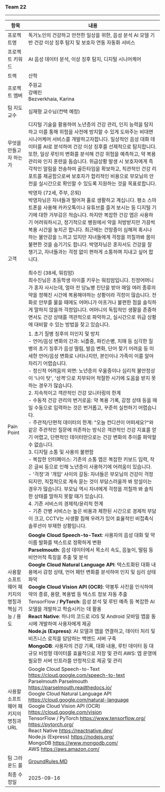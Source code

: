 ### Team 22
--- 

| 항목 | 내용 |
|------|------|
| 프로젝트명 | 독거노인의 건강하고 안전한 일상을 위한, 음성 분석 AI 모델 기반 건강 이상 징후 탐지 및 보호자 연동 자동화 서비스  |
| 프로젝트 키워드 | AI 음성 데이터 분석, 이상 징후 탐지, 디지털 시니어케어 |
| 트랙 | 산학 |
| 프로젝트 멤버 | 주원교 <br> 강예린 <br> Bezverkhaia, Karina  |
| 팀 지도교수 | 심재형 교수님(컨택 예정) |
| 무엇을 만들고자 하는가 | 디지털 기술을 활용하여 노년층의 건강 관리, 인지 능력을 탐지하고 이를 통해 위험을 사전에 방지할 수 있게 도와주는 비대면 시니어케어 서비스를 개발하고자합니다. 일상적인 음성 대화 데이터를 AI로 분석하여 건강 이상 징후를 선제적으로 탐지합니다. 또한, 일상 루틴의 변화를 분석해 건강 위험을 예측하고, 약 복용 관리와 인지 훈련을 돕습니다. 위급상황 발생 시 보호자에게 즉각적인 알림을 전송하여 골든타임을 확보하고, 직관적인 건강 리포트를 제공함으로써 보호자가 합리적인 비용으로 부모님의 안전을 실시간으로 확인할 수 있도록 지원하는 것을 목표로합니다.   |
| 고객 | 박영자 (72세, 주부, 은퇴)<br> 박영자님은 자녀들과 떨어져 홀로 생활하고 계십니다. 평소 스마트폰을 사용해 카카오톡이나 유튜브를 즐겨 보시는 등 디지털 기기에 대한 거부감은 적습니다. 하지만 복잡한 건강 앱은 사용하기 어려워하시고, 정기적으로 병원에서 약을 처방받지만 가끔씩 복용 시간을 놓치곤 합니다. 최근에는 건망증이 심해져 혹시나 하는 불안감을 느끼고 있지만 자녀들에게 걱정을 끼칠까봐 몸이 불편한 것을 숨기기도 합니다. 박영자님은 혼자서도 건강을 잘 챙기고, 자녀들과는 걱정 없이 편하게 소통하며 지내고 싶어 합니다. <br><br> 최수진 (38세, 워킹맘)<br>최수진님은 초등학생 아이를 키우는 워킹맘입니다.  친정어머니가 혼자 사시는데, 얼마 전 당뇨병 진단을 받아 매일 여러 종류의 약을 정해진 시간에 복용해야하는 상황이라 걱정이 많습니다. 전화로 안부를 물을 때에도 어머니가 아프거나 불편한 점을 솔직하게 말하지 않을까 걱정입니다.  어머니의 독립적인 생활을 존중하면서도 건강 상태를 객관적으로 파악하고, 실시간으로 위급 상황에 대비할 수 있는 방법을 찾고 있습니다.  |
| Pain Point | 1. 초기 질병 징후의 미인지 및 방치<br>- 언어/음성 변화의 간과: 뇌졸중, 파킨슨병, 치매 등 심각한 질병의 초기 징후가 음성 떨림, 발음 변화, 단어 찾기 어려움 등 미세한 언어/음성 변화로 나타나지만, 본인이나 가족이 이를 알아차리기 어렵습니다. <br>-  정신적 어려움의 외면: 노년층의 우울증이나 심리적 불안정성이 '나이 탓', '성격'으로 치부되어 적절한 시기에 도움을 받지 못하는 경우가 많습니다.<br> 2. 지속적이고 객관적인 건강 모니터링의 한계<br>-  수동적 건강 관리의 번거로움: 약 복용 기록, 감정 상태 등을 매일 수동으로 입력하는 것은 번거롭고, 꾸준히 실천하기 어렵습니다.<br>-  주관적/단편적 데이터의 한계: "오늘 컨디션이 어떠세요?"와 같은 주관적인 질문에 의존하는 방식은 객관적인 건강 지표를 얻기 어렵고, 단편적인 데이터만으로는 건강 변화의 추이를 파악할 수 없습니다. <br> 3. 디지털 소통 및 사용의 불편함 <br>-  복잡한 인터페이스: 기존의 소통 앱은 복잡한 키보드 입력, 작은 글씨 등으로 인해 노년층이 사용하기에 어려움이 있습니다. <br>  - '걱정'과 '개입' 사이의 갈등: 자녀들은 부모님의 건강이 걱정되지만, 직접적으로 계속 묻는 것이 부담스러울까 봐 망설이는 경우가 많습니다. 부모님 역시 자녀에게 걱정을 끼칠까 봐 솔직한 상태를 말하지 못할 때가 있습니다. <br> 4. 기존 서비스의 경제적/윤리적 한계  <br> -  기존 간병 서비스는 높은 비용과 제한된 시간으로 경제적 부담이 크고, CCTV는 사생활 침해 우려가 있어 효율적인 비접촉식 솔루션이 부재한 상황입니다.  |
| 사용할 소프트웨어 패키지의 명칭과 핵심 기능 / 용도 | **Google Cloud Speech-to-Text**: 사용자의 음성 대화 및 약 이름 발화를 텍스트로 정확하게 변환 <br> **Parselmouth**: 음성 데이터에서 목소리 속도, 음높이, 떨림 등 비언어적 특징을 추출 및 분석 <br> **Google Cloud Natural Language API**: 텍스트화된 대화 내용에서 감정 상태, 언어 패턴 변화를 분석하여 인지 및 심리 상태 파악 <br> **Google Cloud Vision API (OCR)**: 약봉투 사진을 인식하여 약의 종류, 용량, 복용법 등 텍스트 정보 자동 추출 <br> TensorFlow / **PyTorch**: 음성 분석 및 루틴 예측 등 복잡한 AI 모델을 개발하고 학습시키는 데 활용 <br>  **React Native**: 하나의 코드로 iOS 및 Android 모바일 앱을 동시에 개발하여 사용자에게 제공 <br> **Node.js (Express)**: AI 모델과 앱을 연결하고, 데이터 처리 및 비즈니스 로직을 담당하는 백엔드 서버 구축 <br> **MongoDB**: 사용자의 건강 기록, 대화 내용, 루틴 데이터 등 대규모 비정형 데이터를 효율적으로 저장 및 관리 AWS: 앱 운영에 필요한 서버 인프라를 안정적으로 제공 및 관리 |
| 사용할 소프트웨어 패키지의 명칭과 URL | Google Cloud Speech-to-Text  https://cloud.google.com/speech-to-text <br> Parselmouth  Parselmouth https://parselmouth.readthedocs.io/ <br> Google Cloud Natural Language API https://cloud.google.com/natural-language <br> Google Cloud Vision API (OCR) https://cloud.google.com/vision<br> TensorFlow / PyTorch https://www.tensorflow.org/  https://pytorch.org/<br> React Native https://reactnative.dev/<br> Node.js (Express) https://nodejs.org/<br>MongoDB https://www.mongodb.com/<br> AWS  https://aws.amazon.com/ |
| 팀 그라운드 룰 | [GroundRules.MD](https://github.com/TEAM-N0VA/N0VA/blob/main/GroundRule.MD) |
| 최종 수정일 | 2025-09-16|



